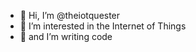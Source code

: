 - 👋 Hi, I’m @theiotquester
- 👀 I’m interested in the Internet of Things
- 🌱 and I’m writing code

<!---
theiotquester/theiotquester is a ✨ special ✨ repository because its `README.md` (this file) appears on your GitHub profile.
You can click the Preview link to take a look at your changes.
--->

